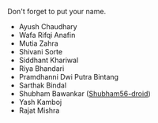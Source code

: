 Don't forget to put your name.

- Ayush Chaudhary
- Wafa Rifqi Anafin
- Mutia Zahra
- Shivani Sorte
- Siddhant Khariwal
- Riya Bhandari
- Pramdhanni Dwi Putra Bintang
- Sarthak Bindal
- Shubham Bawankar (<a href="https://github.com/Shubham56-droid">Shubham56-droid</a>)
- Yash Kamboj
- Rajat Mishra
